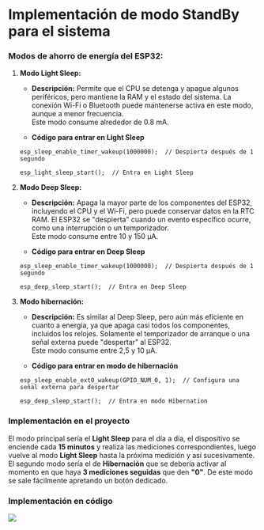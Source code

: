 # Implementación de modo StandBy para el sistema
### Modos de ahorro de energía del ESP32:

1. **Modo Light Sleep:**

    - **Descripción:** Permite que el CPU se detenga y apague algunos periféricos, pero mantiene la RAM y el estado del sistema. La conexión Wi-Fi o Bluetooth puede mantenerse activa en este modo, aunque a menor frecuencia.  
    Este modo consume alrededor de 0.8 mA.

    - **Código para entrar en Light Sleep**
    ```
    esp_sleep_enable_timer_wakeup(1000000);  // Despierta después de 1 segundo

    esp_light_sleep_start();  // Entra en Light Sleep
    ```

2. **Modo Deep Sleep:**

    - **Descripción:** Apaga la mayor parte de los componentes del ESP32, incluyendo el CPU y el Wi-Fi, pero puede conservar datos en la RTC RAM. El ESP32 se "despierta" cuando un evento específico ocurre, como una interrupción o un temporizador.  
    Este modo consume entre 10 y 150 µA.

    - **Código para entrar en Deep Sleep**
     ```
     esp_sleep_enable_timer_wakeup(1000000);  // Despierta después de 1 segundo

    esp_deep_sleep_start();  // Entra en Deep Sleep
    ```
3. **Modo hibernación:**

    - **Descripción:** Es similar al Deep Sleep, pero aún más eficiente en cuanto a energía, ya que apaga casi todos los componentes, incluidos los relojes. Solamente el temporizador de arranque o una señal externa puede "despertar" al ESP32.  
    Este modo consume entre 2,5 y 10 µA.

    - **Código para entrar en modo de hibernación**
    ```
    esp_sleep_enable_ext0_wakeup(GPIO_NUM_0, 1);  // Configura una señal externa para despertar
    
    esp_deep_sleep_start();  // Entra en modo Hibernation
    ```

### Implementación en el proyecto
El modo principal sería el **Light Sleep** para el día a día, el dispositivo se enciende cada **15 minutos** y realiza las mediciones correspondientes, luego vuelve al modo **Light Sleep** hasta la próxima medición y así sucesivamente.  
El segundo modo sería el de **Hibernación** que se debería activar al momento en que haya **3 mediciones seguidas** que den **"0"**. De este modo se sale fácilmente apretando un botón dedicado.

### Implementación en código
<a href="Codigo_implementacion_ejemplo.cpp">
    <img src=https://img.shields.io/badge/-Arduino-00979D?style=for-the-badge&logo=Arduino&logoColor=white)>